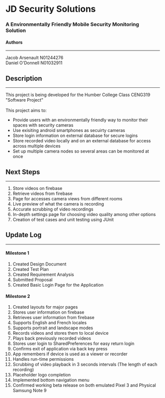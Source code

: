 # JD Security Solutions
### A Environmentally Friendly Mobile Security Monitoring Solution

#### Authors
------------
Jacob Arsenault N01244276
<br>
Daniel O'Donnell N01032911

## Description
------------
This project is being developed for the Humber College Class CENG319 "Software Project"
<br>
<br>
This project aims to:
-	Provide users with an environmentally friendly way to monitor their spaces with security cameras
-	Use exisiting android smartphones as secuirty cameras
-	Store login information on external database for secure logins
-	Store recorded video locally and on an external database for access across multiple devices
-	Set up multiple camera nodes so several areas can be monitored at once
	
## Next Steps
-------------
1)	Store videos on firebase
2)	Retrieve videos from firebase
3)	Page for accesses camera views from different rooms
4)	Live preview of what the camera is recording
5)	Accurate scrubbing of video recordings
6)	In-depth settings page for choosing video quality among other options 
7)	Creation of test cases and unit testing using JUnit

## Update Log
-------------
#### Milestone 1
1)	Created Design Document
2)	Created Test Plan
3)	Created Requirement Analysis
4)	Submitted Proposal
5)	Created Basic Login Page for the Application

#### Milestone 2
1)	Created layouts for major pages
2)	Stores user information on firebase
3)	Retrieves user information from firebase
4)	Supports English and French locales
5)	Supports portrait and landscape modes
6)	Records videos and stores them to local device
7)	Plays back previously recorded videos
8)	Stores user login to SharedPreferences for easy return login
9)	Confirms exit of application via back key press
10)	App remembers if device is used as a viewer or recorder
11)	Handles run-time permissions
12)	Scrubbing of video playback in 3 seconds intervals (The length of each recording)
13)	Placeholder logo completion
14)	Implemented bottom navigation menu
15)	Confirmed working beta release on both emulated Pixel 3 and Physical Samsung Note 9


